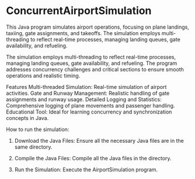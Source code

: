 # ConcurrentAirportSimulation
This Java program simulates airport operations, focusing on plane landings, taxiing, gate assignments, and takeoffs. The simulation employs multi-threading to reflect real-time processes, managing landing queues, gate availability, and refueling.

The simulation employs multi-threading to reflect real-time processes, managing landing queues, gate availability, and refueling. The program addresses concurrency challenges and critical sections to ensure smooth operations and realistic timing.

Features
Multi-threaded Simulation: Real-time simulation of airport activities.
Gate and Runway Management: Realistic handling of gate assignments and runway usage.
Detailed Logging and Statistics: Comprehensive logging of plane movements and passenger handling.
Educational Tool: Ideal for learning concurrency and synchronization concepts in Java.

How to run the simulation:
1.  Download the Java Files: Ensure all the necessary Java files are in the same directory.

2.  Compile the Java Files: Compile all the Java files in the directory.

3.  Run the Simulation: Execute the AirportSimulation program.
